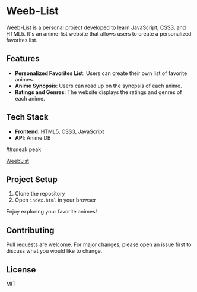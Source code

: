 # Weeb-List

Weeb-List is a personal project developed to learn JavaScript, CSS3, and HTML5. It's an anime-list website that allows users to create a personalized favorites list.

## Features

- **Personalized Favorites List**: Users can create their own list of favorite animes.
- **Anime Synopsis**: Users can read up on the synopsis of each anime.
- **Ratings and Genres**: The website displays the ratings and genres of each anime.

## Tech Stack

- **Frontend**: HTML5, CSS3, JavaScript
- **API**: Anime DB

##sneak peak

[WeebList](https://jaredcrabbe.github.io/AnimeProject/#)

## Project Setup

1. Clone the repository
2. Open `index.html` in your browser

Enjoy exploring your favorite animes!

## Contributing

Pull requests are welcome. For major changes, please open an issue first to discuss what you would like to change.

## License

MIT
